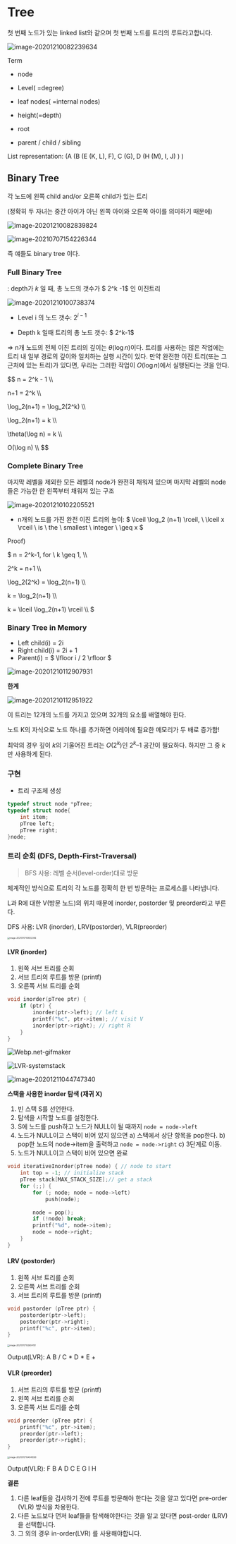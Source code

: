 # Tree

첫 번째 노드가 있는 linked list와 같으며 첫 번째 노드를 트리의 루트라고합니다.

![image-20201210082239634](https://github.com/doooooooong/studyBoard/blob/master/Data-structures/DS%20note/images/image-20201210082239634.png?raw=true)

Term

- node

- Level( =degree)

- leaf nodes( =internal nodes)

- height(=depth)

- root

- parent / child / sibling

  



List representation: (A  (B (E (K, L), F), C (G), D (H (M), I, J) )  )



## Binary Tree

각 노드에 왼쪽 child and/or 오른쪽 child가 있는 트리

(정확히 두 자녀는 중간 아이가 아닌 왼쪽 아이와 오른쪽 아이를 의미하기 때문에)

![image-20201210082839824](https://github.com/doooooooong/studyBoard/blob/master/Data-structures/DS%20note/images/image-20201210082839824.png?raw=true) 



![image-20210707154226344](https://github.com/doooooooong/studyBoard/blob/master/Data-structures/DS%20note/images/image-20210707154226344.png?raw=true) 

즉 얘들도 binary tree 이다.

 



### Full Binary Tree

: depth가 $k$ 일 때, 총 노드의 갯수가 $ 2^k -1$ 인 이진트리



![image-20201210100738374](https://github.com/doooooooong/studyBoard/blob/master/Data-structures/DS%20note/images/image-20201210100738374.png?raw=true)

- Level i 의 노드 갯수:  $2^{i-1}$

- Depth k 일때 트리의 총 노드 갯수: $ 2^k-1$



=> n개 노드의 전체 이진 트리의 깊이는 $\theta(\log n)$이다.
트리를 사용하는 많은 작업에는 트리 내 일부 경로의 깊이와 일치하는 실행 시간이 있다. 만약 완전한 이진 트리(또는 그 근처에 있는 트리)가 있다면, 우리는 그러한 작업이  $O(\log n)$에서 실행된다는 것을 안다.



$$ n = 2^k - 1 \\\

n+1 = 2^k \\\

\log_2(n+1) = \log_2(2^k) \\\

\log_2(n+1) = k \\\

\theta(\log n) = k \\\

O(\log n) \\\ $$





### Complete Binary Tree

마지막 레벨을 제외한 모든 레벨의 node가 완전히 채워져 있으며 마지막 레벨의 node들은 가능한 한 왼쪽부터 채워져 있는 구조



![image-20201210102205521](https://github.com/doooooooong/studyBoard/blob/master/Data-structures/DS%20note/images/image-20201210102205521.png?raw=true)

- n개의 노드를 가진 완전 이진 트리의 높이: $ \lceil \log_2 (n+1) \rceil, \  \lceil x \rceil \ is \ the \ smallest \ integer \ \geq x $



Proof)

$ n = 2^k-1, for \ k \geq 1, \\\

2^k = n+1 \\\

\log_2(2^k) = \log_2(n+1) \\\

k = \log_2(n+1) \\\

k = \lceil \log_2(n+1) \rceil \\\ $





### Binary Tree in Memory

- Left child(i) = 2i
- Right child(i) = 2i + 1
- Parent(i) = $ \lfloor i / 2 \rfloor $  

![image-20201210112907931](https://github.com/doooooooong/studyBoard/blob/master/Data-structures/DS%20note/images/image-20201210112907931.png?raw=true)



**한계**

![image-20201210112951922](https://github.com/doooooooong/studyBoard/blob/master/Data-structures/DS%20note/images/image-20201210112951922.png?raw=true)

이 트리는 12개의 노드를 가지고 있으며 32개의 요소를 배열해야 한다. 

노드 K의 자식으로 노드 하나를 추가하면 어레이에 필요한 메모리가 두 배로 증가함!

최악의 경우 깊이 $k$의 기울어진 트리는 $O(2^k)$인 $2^k – 1$ 공간이 필요하다. 하지만 그 중 $k$만 사용하게 된다.





### **구현**

- 트리 구조체 생성

```c
typedef struct node *pTree;
typedef struct node{
    int item;
    pTree left;
    pTree right;
}node;
```





### 트리 순회 (DFS, Depth-First-Traversal)

> BFS 사용: 레벨 순서(level-order)대로 방문



체계적인 방식으로 트리의 각 노드를 정확히 한 번 방문하는 프로세스를 나타냅니다.

L과 R에 대한 V(방문 노드)의 위치 때문에 inorder, postorder 및 preorder라고 부른다.



DFS 사용: LVR (inorder), LRV(postorder), VLR(preorder)



<img src="https://github.com/doooooooong/studyBoard/blob/master/Data-structures/DS%20note/images/image-20210707161653396.png?raw=true" alt="image-20210707161653396" style="zoom: 33%;" />



#### LVR (inorder)

1. 왼쪽 서브 트리를 순회
2. 서브 트리의 루트를 방문 (printf)
3. 오른쪽 서브 트리를 순회



```c
void inorder(pTree ptr) {
	if (ptr) {
		inorder(ptr->left); // left L
		printf("%c", ptr->item); // visit V
		inorder(ptr->right); // right R
	}
}
```

![Webp.net-gifmaker](https://github.com/doooooooong/studyBoard/blob/master/Data-structures/DS%20note/images/Webp.net-gifmaker.gif?raw=true)

![LVR-systemstack](https://github.com/doooooooong/studyBoard/blob/master/Data-structures/DS%20note/images/LVR-systemstack.gif?raw=true)

![image-20201211044747340](https://github.com/doooooooong/studyBoard/blob/master/Data-structures/DS%20note/images/image-20201211044747340.png?raw=true)





**스택을 사용한 inorder 탐색 (재귀 X)**

1. 빈 스택 S를 선언한다.
2. 탐색을 시작할 노드를 설정한다.
3. S에 노드를 push하고 노드가 NULL이 될 때까지 `node = node->left`
4. 노드가 NULL이고 스택이 비어 있지 않으면
   	a) 스택에서 상단 항목을 pop한다.
      	b) pop한 노드의 node->item을 출력하고 `node = node->right`
      	c) 3단계로 이동.
5. 노드가 NULL이고 스택이 비어 있으면 완료

```c
void iterativeInorder(pTree node) { // node to start
    int top = -1; // initialize stack
    pTree stack[MAX_STACK_SIZE];// get a stack
    for (;;) {
        for (; node; node = node->left)
            push(node);
        
        node = pop();
        if (!node) break;
        printf("%d", node->item);
        node = node->right;
    }
}
```





#### LRV  (postorder)

1. 왼쪽 서브 트리를 순회
2. 오른쪽 서브 트리를 순회
3. 서브 트리의 루트를 방문 (printf)

```c
void postorder (pTree ptr) {
    postorder(ptr->left);
    postorder(ptr->right);
    printf("%c", ptr->item);
}
```

<img src="https://github.com/doooooooong/studyBoard/blob/master/Data-structures/DS%20note/images/image-20210707163604151.png?raw=ture" alt="image-20210707163604151" style="zoom: 33%;" />

Output(LVR): A B / C * D * E +





#### VLR (preorder)

1. 서브 트리의 루트를 방문 (printf)
2. 왼쪽 서브 트리를 순회
3. 오른쪽 서브 트리를 순회

```c
void preorder (pTree ptr) {
    printf("%c", ptr->item);
    preorder(ptr->left);
    preorder(ptr->right);
}
```

<img src="https://github.com/doooooooong/studyBoard/blob/master/Data-structures/DS%20note/images/image-20210707164041090.png?raw=true" alt="image-20210707164041090" style="zoom:33%;" />



Output(VLR): F B A D C E G I H





**결론**

1. 다른 leaf들을 검사하기 전에 루트를 방문해야 한다는 것을 알고 있다면 pre-order (VLR) 방식을 차용한다. 
2.  다른 노드보다 먼저 leaf들을 탐색해야한다는 것을 알고 있다면 post-order (LRV) 을 선택합니다. 
3. 그 외의 경우  in-order(LVR) 를 사용해야합니다.





